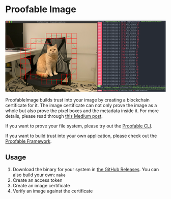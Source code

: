 # Proofable Image

![Proofable Image Screenshot](docs/proofable-image-screenshot.png)

ProofableImage builds trust into your image by creating a blockchain certificate for it. The image certificate can not only prove the image as a whole but also prove the pixel boxes and the metadata inside it. For more details, please read through [this Medium post]().

If you want to prove your file system, please try out the [Proofable CLI](https://docs.proofable.io/cmd/proofable-cli/).

If you want to build trust into your own application, please check out the [Proofable Framework](https://proofable.io/).

## Usage

1. Download the binary for your system in [the GitHub Releases](). You can also build your own: `make`
2. Create an access token
3. Create an image certificate
4. Verify an image against the certificate

